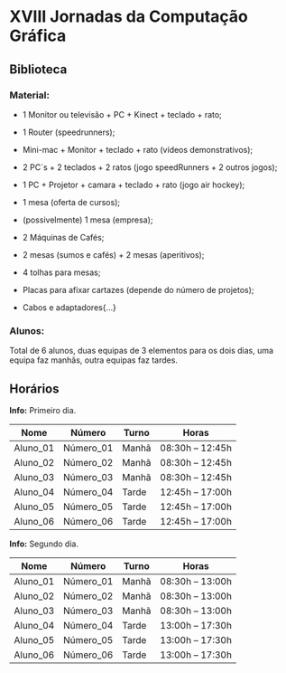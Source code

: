 # **XVIII Jornadas da Computação Gráfica**

## **Biblioteca**

### **Material:**

  - 1 Monitor ou televisão + PC + Kinect + teclado + rato;

  - 1 Router (speedrunners);

  - Mini-mac + Monitor + teclado + rato (vídeos demonstrativos);

  - 2 PC´s + 2 teclados + 2 ratos (jogo speedRunners + 2 outros jogos);

  - 1 PC + Projetor + camara + teclado + rato (jogo air hockey);

  - 1 mesa (oferta de cursos);

  - (possivelmente) 1 mesa (empresa);

  - 2 Máquinas de Cafés;

  - 2 mesas (sumos e cafés) + 2 mesas (aperitivos);

  - 4 tolhas para mesas;

  - Placas para afixar cartazes (depende do número de projetos);

  - Cabos e adaptadores{…}

### **Alunos:**

Total de 6 alunos, duas equipas de 3 elementos para os dois dias, uma
equipa faz manhãs, outra equipas faz tardes.

## **Horários**

**Info:** Primeiro dia.

| Nome      | Número     | Turno | Horas           |
| --------- | ---------- | ----- | --------------- |
| Aluno\_01 | Número\_01 | Manhã | 08:30h – 12:45h |
| Aluno\_02 | Número\_02 | Manhã | 08:30h – 12:45h |
| Aluno\_03 | Número\_03 | Manhã | 08:30h – 12:45h |
| Aluno\_04 | Número\_04 | Tarde | 12:45h – 17:00h |
| Aluno\_05 | Número\_05 | Tarde | 12:45h – 17:00h |
| Aluno\_06 | Número\_06 | Tarde | 12:45h – 17:00h |

**Info:** Segundo dia.

| Nome      | Número     | Turno | Horas           |
| --------- | ---------- | ----- | --------------- |
| Aluno\_01 | Número\_01 | Manhã | 08:30h – 13:00h |
| Aluno\_02 | Número\_02 | Manhã | 08:30h – 13:00h |
| Aluno\_03 | Número\_03 | Manhã | 08:30h – 13:00h |
| Aluno\_04 | Número\_04 | Tarde | 13:00h – 17:30h |
| Aluno\_05 | Número\_05 | Tarde | 13:00h – 17:30h |
| Aluno\_06 | Número\_06 | Tarde | 13:00h – 17:30h |
